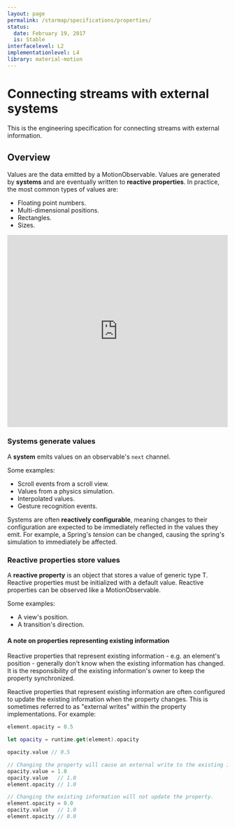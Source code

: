 ```yaml
---
layout: page
permalink: /starmap/specifications/properties/
status:
  date: February 19, 2017
  is: Stable
interfacelevel: L2
implementationlevel: L4
library: material-motion
---
```


# Connecting streams with external systems

This is the engineering specification for connecting streams with external information.

## Overview

Values are the data emitted by a MotionObservable. Values are generated by **systems** and are
eventually written to **reactive properties**. In practice, the most common types of values are:

- Floating point numbers.
- Multi-dimensional positions.
- Rectangles.
- Sizes.

<iframe width="100%" height="440" frameborder="0" src="https://ncase.me/loopy/v1/?embed=1&data=[[[1,399,304,1,%22System%22,5],[2,714,310,1,%22Reactive%2520Property%22,4]],[[1,2,89,1,0]],[[558,214,%22Values%22]],2%5D"></iframe>

### Systems generate values

A **system** emits values on an observable's `next` channel.

Some examples:

- Scroll events from a scroll view.
- Values from a physics simulation.
- Interpolated values.
- Gesture recognition events.

Systems are often **reactively configurable**, meaning changes to their configuration are expected
to be immediately reflected in the values they emit. For example, a Spring's *tension* can be
changed, causing the spring's simulation to immediately be affected.

### Reactive properties store values

A **reactive property** is an object that stores a value of generic type T. Reactive properties
must be initialized with a default value. Reactive properties can be observed like a
MotionObservable.

Some examples:

- A view's position.
- A transition's direction.

#### A note on properties representing existing information

Reactive properties that represent existing information - e.g. an element's position - generally
don't know when the existing information has changed. It is the responsibility of the existing
information's owner to keep the property synchronized.

Reactive properties that represent existing information are often configured to update the existing
information when the property changes. This is sometimes referred to as "external writes" within
the property implementations. For example:

```swift
element.opacity = 0.5

let opacity = runtime.get(element).opacity

opacity.value // 0.5

// Changing the property will cause an external write to the existing information.
opacity.value = 1.0
opacity.value   // 1.0
element.opacity // 1.0

// Changing the existing information will not update the property.
element.opacity = 0.0
opacity.value   // 1.0
element.opacity // 0.0
```
